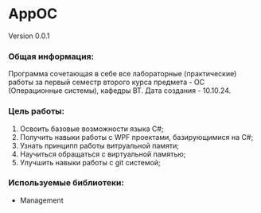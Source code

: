 # AppOC 
Version 0.0.1

### Общая информация:
Программа сочетающая в себе все лабораторные (практические) работы за первый семестр второго курса предмета - ОС (Операционные системы), кафедры ВТ. Дата создания - 10.10.24. 

### Цель работы:
1. Освоить базовые возможности языка C#;
2. Получить навыки работы с WPF проектами, базирующимися на C#;
3. Узнать принципп работы витруальной памяти;
4. Научиться обращаться с виртуальной памятью;
5. Улучшить навыки работы с git системой;

### Используемые библиотеки:
- Management

